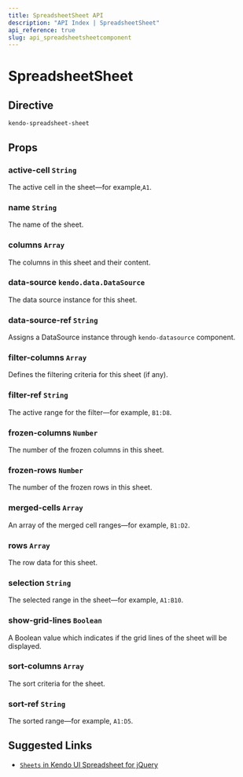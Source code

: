 ```yaml
---
title: SpreadsheetSheet API
description: "API Index | SpreadsheetSheet"
api_reference: true
slug: api_spreadsheetsheetcomponent
---
```


# SpreadsheetSheet

## Directive

`kendo-spreadsheet-sheet`

## Props

### active-cell `String`

The active cell in the sheet&mdash;for example,`A1`.

### name `String`

The name of the sheet.

### columns `Array`

The columns in this sheet and their content.

### data-source `kendo.data.DataSource`

The data source instance for this sheet.

### data-source-ref `String`

Assigns a DataSource instance through `kendo-datasource` component.

### filter-columns `Array`

Defines the filtering criteria for this sheet (if any).

### filter-ref `String`

The active range for the filter&mdash;for example, `B1:D8`.

### frozen-columns `Number`

The number of the frozen columns in this sheet.

### frozen-rows `Number`

The number of the frozen rows in this sheet.

### merged-cells `Array`

An array of the merged cell ranges&mdash;for example, `B1:D2`.

### rows `Array`

The row data for this sheet.

### selection `String`

The selected range in the sheet&mdash;for example, `A1:B10`.

### show-grid-lines `Boolean`

A Boolean value which indicates if the grid lines of the sheet will be displayed.

### sort-columns `Array`

The sort criteria for the sheet.

### sort-ref `String`

The sorted range&mdash;for example, `A1:D5`.

## Suggested Links

* [`Sheets` in Kendo UI Spreadsheet for jQuery](https://docs.telerik.com/kendo-ui/api/javascript/ui/spreadsheet/configuration/sheets)
